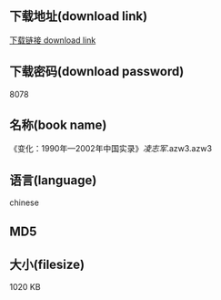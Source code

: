 ## 下载地址(download link)
[下载链接 download link](https://tutu365.netlify.app/?s=%E3%80%8A%E5%8F%98%E5%8C%96%EF%BC%9A1990%E5%B9%B4%E2%80%942002%E5%B9%B4%E4%B8%AD%E5%9B%BD%E5%AE%9E%E5%BD%95%E3%80%8B_%E5%87%8C%E5%BF%97%E5%86%9B_.azw3)

## 下载密码(download password)
8078

## 名称(book name)
《变化：1990年—2002年中国实录》_凌志军_.azw3.azw3

## 语言(language)
chinese

## MD5


## 大小(filesize)
1020 KB
